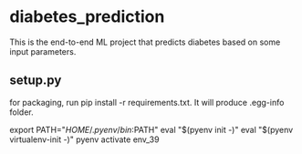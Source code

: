 # diabetes_prediction
This is the end-to-end ML project that predicts diabetes based on some input parameters.

## setup.py
for packaging, run pip install -r requirements.txt. It will produce .egg-info folder.

export PATH="$HOME/.pyenv/bin:$PATH"
eval "$(pyenv init -)"
eval "$(pyenv virtualenv-init -)"
pyenv activate env_39